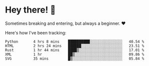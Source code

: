 # Hey there! 👋
Sometimes breaking and entering, but always a beginner. ❤️

Here's how I've been tracking:
<!--START_SECTION:waka-->

```text
Python       4 hrs 8 mins    ██████████░░░░░░░░░░░░░░░   40.54 %
HTML         2 hrs 24 mins   ██████░░░░░░░░░░░░░░░░░░░   23.51 %
Rust         1 hr 44 mins    ████▒░░░░░░░░░░░░░░░░░░░░   17.01 %
XML          1 hr            ██▒░░░░░░░░░░░░░░░░░░░░░░   09.86 %
SVG          35 mins         █▒░░░░░░░░░░░░░░░░░░░░░░░   05.84 %
```

<!--END_SECTION:waka-->
